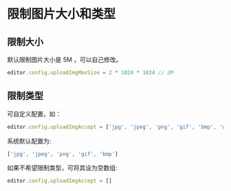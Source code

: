 # 限制图片大小和类型

## 限制大小

默认限制图片大小是 5M ，可以自己修改。

```js
editor.config.uploadImgMaxSize = 2 * 1024 * 1024 // 2M
```

## 限制类型

可自定义配置，如：
```js
editor.config.uploadImgAccept = ['jpg', 'jpeg', 'png', 'gif', 'bmp', 'webp']
```

系统默认配置为:
```js
['jpg', 'jpeg', 'png', 'gif', 'bmp']
```

如果不希望限制类型，可将其设为空数组:
```js
editor.config.uploadImgAccept = []
```
